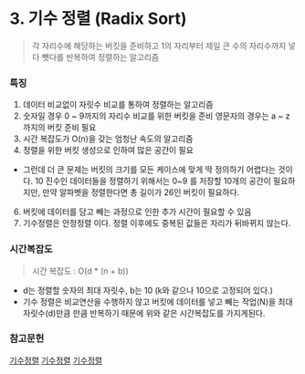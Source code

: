 # 3. 기수 정렬 (Radix Sort)
>각 자리수에 해당하는 버킷을 준비하고 1의 자리부터 제일 큰 수의 자리수까지 넣다 뺏다를 반복하여 정렬하는 알고리즘

### 특징
1. 데이터 비교없이 자릿수 비교를 통하여 정렬하는 알고리즘
2. 숫자일 경우 0 ~ 9까지의 자리수 비교를 위한 버킷을 준비
    영문자의 경우는 a ~ z까지의 버킷 준비 필요
3. 시간 복잡도가 O(n)을 갖는 엄청난 속도의 알고리즘
4. 정렬을 위한 버킷 생성으로 인하여 많은 공간이 필요
- 그런데 더 큰 문제는 버킷의 크기를 모든 케이스에 맞게 딱 정의하기 어렵다는 것이다. 10 진수인 데이터들을 정렬하기 위해서는 0~9 를 저장할 10개의 공간이 필요하지만, 만약 알파벳을 정렬한다면 총 길이가 26인 버킷이 필요하다.
6. 버킷에 데이터를 담고 빼는 과정으로 인한 추가 시간이 필요할 수 있음
7. 기수정렬은 안정정렬 이다. 정렬 이후에도 중복된 값들은 자리가 뒤바뀌지 않는다.


### 시간복잡도
> 시간 복잡도 : O(d * (n + b))

- d는 정렬할 숫자의 최대 자릿수, b는 10 (k와 같으나 10으로 고정되어 있다.)
- 기수 정렬은 비교연산을 수행하지 않고 버킷에 데이터를 넣고 빼는 작업(N)을 최대 자릿수(d)만큼 만큼 반복하기 때문에 위와 같은 시간복잡도를 가지게된다.


### 참고문헌
[기수정렬](https://lktprogrammer.tistory.com/48)
[기수정렬](https://github.com/gyoogle/tech-interview-for-developer/blob/master/Algorithm/Sort_Radix.md)
[기수정렬](https://jeonyeohun.tistory.com/105)
